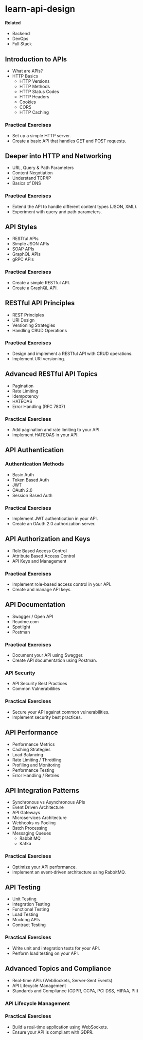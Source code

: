 # learn-api-design

#### Related 
- Backend
- DevOps
- Full Stack


## Introduction to APIs
- What are APIs?
- HTTP Basics
    - HTTP Versions
    - HTTP Methods
    - HTTP Status Codes
    - HTTP Headers
    - Cookies
    - CORS 
    - HTTP Caching

### Practical Exercises
- Set up a simple HTTP server.
- Create a basic API that handles GET and POST requests.


## Deeper into HTTP and Networking
- URL, Query & Path Parameters
- Content Negotiation
- Understand TCP/IP
- Basics of DNS

### Practical Exercises
- Extend the API to handle different content types (JSON, XML).
- Experiment with query and path parameters.


## API Styles
- RESTful APIs
- Simple JSON APIs
- SOAP APIs
- GraphQL APIs
- gRPC APIs

### Practical Exercises
- Create a simple RESTful API.
- Create a GraphQL API.


## RESTful API Principles
- REST Principles
- URI Design
- Versioning Strategies
- Handling CRUD Operations

### Practical Exercises
- Design and implement a RESTful API with CRUD operations.
- Implement URI versioning.


## Advanced RESTful API Topics
- Pagination
- Rate Limiting
- Idempotency
- HATEOAS
- Error Handling (RFC 7807)

### Practical Exercises
- Add pagination and rate limiting to your API.
- Implement HATEOAS in your API.


## API Authentication
### Authentication Methods
- Basic Auth
- Token Based Auth
- JWT 
- OAuth 2.0
- Session Based Auth

### Practical Exercises
- Implement JWT authentication in your API.
- Create an OAuth 2.0 authorization server.


## API Authorization and Keys
- Role Based Access Control
- Attribute Based Access Control
- API Keys and Management

### Practical Exercises
- Implement role-based access control in your API.
- Create and manage API keys.


## API Documentation
- Swagger / Open API
- Readme.com
- Spotlight
- Postman

### Practical Exercises
- Document your API using Swagger.
- Create API documentation using Postman.


### API Security
- API Security Best Practices
- Common Vulnerabilities

### Practical Exercises
- Secure your API against common vulnerabilities.
- Implement security best practices.


## API Performance
- Performance Metrics
- Caching Strategies
- Load Balancing
- Rate Limiting / Throttling
- Profiling and Monitoring
- Performance Testing
- Error Handling / Retries


## API Integration Patterns
- Synchronous vs Asynchronous APIs
- Event Driven Architecture
- API Gateways
- Microservices Architecture
- Webhooks vs Pooling
- Batch Processing
- Messaging Queues
    - Rabbit MQ
    - Kafka

### Practical Exercises
- Optimize your API performance.
- Implement an event-driven architecture using RabbitMQ.


## API Testing
- Unit Testing
- Integration Testing
- Functional Testing
- Load Testing
- Mocking APIs
- Contract Testing

### Practical Exercises
- Write unit and integration tests for your API.
- Perform load testing on your API.


## Advanced Topics and Compliance
- Real-time APIs (WebSockets, Server-Sent Events)
- API Lifecycle Management
- Standards and Compliance (GDPR, CCPA, PCI DSS, HIPAA, PII)


### API Lifecycle Management


### Practical Exercises
- Build a real-time application using WebSockets.
- Ensure your API is compliant with GDPR.
